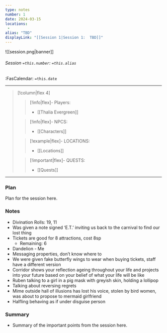 ```yaml
---
type: notes
number: 1
date: 2024-03-15
locations:
 - 
alias: "TBD"
displayLink: "[[Session 1|Session 1:  TBD]]"
---
```


![[session.png|banner]]
###### Session `=this.number`: `=this.alias`
<span class="sub2">:FasCalendar: `=this.date` </span>
___

> [!column|flex 4]
> 
>> [!info|flex]- Players:
>> - [[Thalia Evergreen]]
> 
>> [!info|flex]- NPCS:
>> - [[Characters]]
>
>> [!example|flex]- LOCATIONS:
>> - [[Locations]]
>
>> [!important|flex]- QUESTS:
>> - [[Quests]]

---

### Plan
Plan for the session here.

### Notes
- Divination Rolls: 19, 11
- Was given a note signed ‘E.T.’ inviting us back to the carnival to find our lost thing
- Tickets are good for 8 attractions, cost 8sp
	- Remaining: 6
- Dandelion - Me
- Messaging properties, don’t know where to
- We were given fake butterfly wings to wear when buying tickets, staff have a different version
- Corridor shows your reflection ageing throughout your life and projects into your future based on your belief of what your life will be like
- Ruben talking to a girl in a pig mask with greyish skin, holding a lollipop
- Talking about reversing regrets
- Mime outside hall of illusions has lost his voice, stolen by bird women, was about to propose to mermaid girlfriend
- Halfling behaving as if under disguise person

### Summary
- Summary of the important points from the session here.


